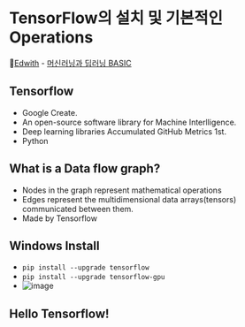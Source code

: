 # TensorFlow의 설치 및 기본적인 Operations

🏅[Edwith](https://www.edwith.org/) - [머신러닝과 딥러닝 BASIC](https://www.edwith.org/others26/joinLectures/9829)

## Tensorflow

- Google Create.
- An open-source software library for Machine Interlligence.
- Deep learning libraries Accumulated GitHub Metrics 1st.
- Python

## What is a Data flow graph?

- Nodes in the graph represent mathematical operations
- Edges represent the multidimensional data arrays(tensors) communicated between them.
- Made by Tensorflow

## Windows Install

- `pip install --upgrade tensorflow`
- `pip install --upgrade tensorflow-gpu`
- ![image](https://user-images.githubusercontent.com/60251579/93843820-29a37300-fcd6-11ea-9092-3548cb028ba8.png)

## Hello Tensorflow!
